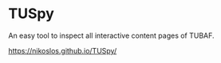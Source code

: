 # TUSpy
An easy tool to inspect all interactive content pages of TUBAF.

https://nikoslos.github.io/TUSpy/
